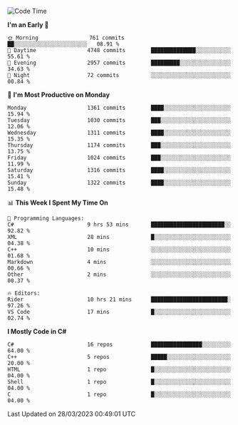 <!--START_SECTION:waka-->
![Code Time](http://img.shields.io/badge/Code%20Time-1%2C007%20hrs%2049%20mins-blue)

**I'm an Early 🐤** 

```text
🌞 Morning                761 commits         ██░░░░░░░░░░░░░░░░░░░░░░░   08.91 % 
🌆 Daytime                4748 commits        ██████████████░░░░░░░░░░░   55.61 % 
🌃 Evening                2957 commits        █████████░░░░░░░░░░░░░░░░   34.63 % 
🌙 Night                  72 commits          ░░░░░░░░░░░░░░░░░░░░░░░░░   00.84 % 
```
📅 **I'm Most Productive on Monday** 

```text
Monday                   1361 commits        ████░░░░░░░░░░░░░░░░░░░░░   15.94 % 
Tuesday                  1030 commits        ███░░░░░░░░░░░░░░░░░░░░░░   12.06 % 
Wednesday                1311 commits        ████░░░░░░░░░░░░░░░░░░░░░   15.35 % 
Thursday                 1174 commits        ███░░░░░░░░░░░░░░░░░░░░░░   13.75 % 
Friday                   1024 commits        ███░░░░░░░░░░░░░░░░░░░░░░   11.99 % 
Saturday                 1316 commits        ████░░░░░░░░░░░░░░░░░░░░░   15.41 % 
Sunday                   1322 commits        ████░░░░░░░░░░░░░░░░░░░░░   15.48 % 
```


📊 **This Week I Spent My Time On** 

```text
💬 Programming Languages: 
C#                       9 hrs 53 mins       ███████████████████████░░   92.82 % 
XML                      28 mins             █░░░░░░░░░░░░░░░░░░░░░░░░   04.38 % 
C++                      10 mins             ░░░░░░░░░░░░░░░░░░░░░░░░░   01.68 % 
Markdown                 4 mins              ░░░░░░░░░░░░░░░░░░░░░░░░░   00.66 % 
Other                    2 mins              ░░░░░░░░░░░░░░░░░░░░░░░░░   00.37 % 

🔥 Editors: 
Rider                    10 hrs 21 mins      ████████████████████████░   97.26 % 
VS Code                  17 mins             █░░░░░░░░░░░░░░░░░░░░░░░░   02.74 % 
```

**I Mostly Code in C#** 

```text
C#                       16 repos            ████████████████░░░░░░░░░   64.00 % 
C++                      5 repos             █████░░░░░░░░░░░░░░░░░░░░   20.00 % 
HTML                     1 repo              █░░░░░░░░░░░░░░░░░░░░░░░░   04.00 % 
Shell                    1 repo              █░░░░░░░░░░░░░░░░░░░░░░░░   04.00 % 
C                        1 repo              █░░░░░░░░░░░░░░░░░░░░░░░░   04.00 % 
```




 Last Updated on 28/03/2023 00:49:01 UTC
<!--END_SECTION:waka-->
